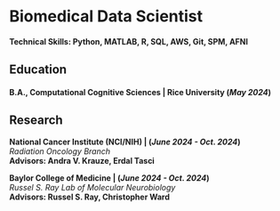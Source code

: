 # Biomedical Data Scientist

#### Technical Skills: Python, MATLAB, R, SQL, AWS, Git, SPM, AFNI

## Education	        		
#### B.A., Computational Cognitive Sciences | Rice University (_May 2024_)

## Research
**National Cancer Institute (NCI/NIH) | (_June 2024 - Oct. 2024_)**<br />
*Radiation Oncology Branch*<br />
**Advisors: Andra V. Krauze, Erdal Tasci**

**Baylor College of Medicine | (_June 2024 - Oct. 2024_)**<br />
*Russel S. Ray Lab of Molecular Neurobiology*<br />
**Advisors: Russel S. Ray, Christopher Ward**
